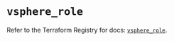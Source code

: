 # `vsphere_role`

Refer to the Terraform Registry for docs: [`vsphere_role`](https://registry.terraform.io/providers/hashicorp/vsphere/2.6.1/docs/resources/role).
